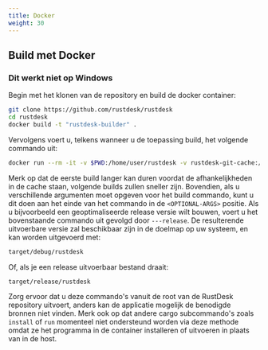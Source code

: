 ```yaml
---
title: Docker 
weight: 30
---
```



## Build met Docker
### Dit werkt niet op Windows

Begin met het klonen van de repository en build de docker container:

```sh
git clone https://github.com/rustdesk/rustdesk
cd rustdesk
docker build -t "rustdesk-builder" .
```

Vervolgens voert u, telkens wanneer u de toepassing build, het volgende commando uit:

```sh
docker run --rm -it -v $PWD:/home/user/rustdesk -v rustdesk-git-cache:/home/user/.cargo/git -v rustdesk-registry-cache:/home/user/.cargo/registry -e PUID="$(id -u)" -e PGID="$(id -g)" rustdesk-builder
```

Merk op dat de eerste build langer kan duren voordat de afhankelijkheden in de cache staan, volgende builds zullen sneller zijn. Bovendien, als u verschillende argumenten moet opgeven voor het build commando, kunt u dit doen aan het einde van het commando in de `<OPTIONAL-ARGS>` positie. Als u bijvoorbeeld een geoptimaliseerde release versie wilt bouwen, voert u het bovenstaande commando uit gevolgd door `---release`. De resulterende uitvoerbare versie zal beschikbaar zijn in de doelmap op uw systeem, en kan worden uitgevoerd met:

```sh
target/debug/rustdesk
```

Of, als je een release uitvoerbaar bestand draait:

```sh
target/release/rustdesk
```

Zorg ervoor dat u deze commando's vanuit de root van de RustDesk repository uitvoert, anders kan de applicatie mogelijk de benodigde bronnen niet vinden. Merk ook op dat andere cargo subcommando's zoals `install` of `run` momenteel niet ondersteund worden via deze methode omdat ze het programma in de container installeren of uitvoeren in plaats van in de host.